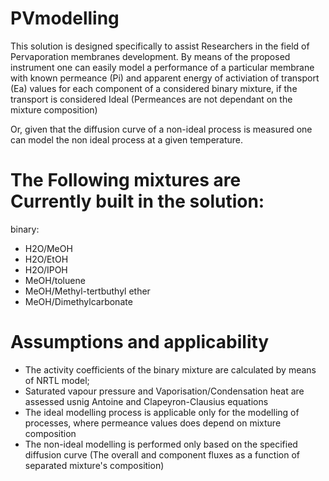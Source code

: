 # PVmodelling

This solution is designed specifically to assist Researchers in the field of Pervaporation membranes development.
By means of the proposed instrument one can easily model a performance of a particular membrane with known permeance (Pi) and apparent energy of activiation  of transport (Ea) values for each component of a considered binary mixture, if the transport is considered Ideal (Permeances are not dependant on the mixture composition)

Or, given that the diffusion curve of a non-ideal process is measured one can model the non ideal process at a given temperature.

# The Following mixtures are Currently built in the solution:

binary:

* H2O/MeOH
* H2O/EtOH
* H2O/IPOH
* MeOH/toluene
* MeOH/Methyl-tertbuthyl ether
* MeOH/Dimethylcarbonate


# Assumptions and applicability

* The activity coefficients of the binary mixture are calculated by means of NRTL model;
* Saturated vapour pressure and Vaporisation/Condensation heat are assessed usnig Antoine and Clapeyron-Clausius equations
* The ideal modelling process is applicable only for the modelling of processes, where permeance values does depend on mixture composition
* The non-ideal modelling is performed only based on the specified diffusion curve (The overall and component fluxes as a function of separated mixture's composition)
